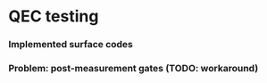 # QEC testing

### Implemented surface codes

### Problem: post-measurement gates (TODO: workaround)
